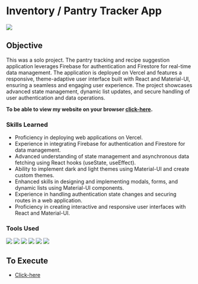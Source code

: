# Inventory / Pantry Tracker App
<img src="https://img.shields.io/badge/-Solo Project-f2336f?&style=for-the-badge&logoColor=white" />

## Objective
This was a solo project. The pantry tracking and recipe suggestion application leverages Firebase for authentication and Firestore for real-time data management. The application is deployed on Vercel and features a responsive, theme-adaptive user interface built with React and Material-UI, ensuring a seamless and engaging user experience. The project showcases advanced state management, dynamic list updates, and secure handling of user authentication and data operations.

**To be able to view my website on your browser <a href="https://pantry-app-hazel.vercel.app/">click-here</a>.**

### Skills Learned
- Proficiency in deploying web applications on Vercel.
- Experience in integrating Firebase for authentication and Firestore for data management.
- Advanced understanding of state management and asynchronous data fetching using React hooks (useState, useEffect).
- Ability to implement dark and light themes using Material-UI and create custom themes.
- Enhanced skills in designing and implementing modals, forms, and dynamic lists using Material-UI components.
- Experience in handling authentication state changes and securing routes in a web application.
- Proficiency in creating interactive and responsive user interfaces with React and Material-UI.

### Tools Used
<div>
  <img src="https://img.shields.io/badge/-NodeJs-orange?&style=for-the-badge&logo=html5&logoColor=white" />
  <img src="https://img.shields.io/badge/-CSS-blue?&style=for-the-badge&logo=css3&logoColor=white" />
  <img src="https://img.shields.io/badge/-JavaScript-e8d82a?&style=for-the-badge&logo=javascript&logoColor=white" />
  <img src="https://img.shields.io/badge/-VSCode-364559?&style=for-the-badge&logoColor=white" />
  <img src="https://img.shields.io/badge/-GroqCloud API-364559?&style=for-the-badge&logoColor=white" />
  <img src="https://img.shields.io/badge/-MUI Material UI-364559?&style=for-the-badge&logoColor=white" />
</div>

## To Execute
- <a href="https://pantry-app-hazel.vercel.app/">Click-here</a>

